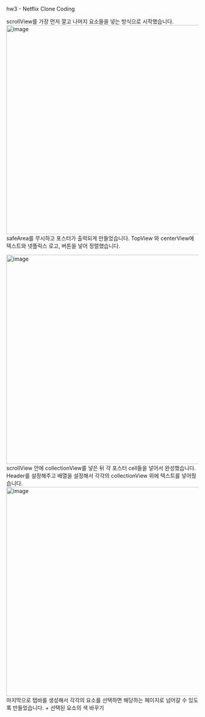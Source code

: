 hw3 - Netflix Clone Coding

scrollView를 가장 먼저 깔고 나머지 요소들을 넣는 방식으로 시작했습니다.
<img width="547" alt="image" src="https://github.com/user-attachments/assets/2a734c9c-5120-429c-8e7c-520d83e49f29">
safeArea를 무시하고 포스터가 출력되게 만들었습니다.
TopView 와 centerView에 텍스트와 넷플릭스 로고, 버튼을 넣어 정렬했습니다.

<img width="547" alt="image" src="https://github.com/user-attachments/assets/3fcf2dea-1a94-4ef9-9eaf-aeff610b3fe4">
scrollView 안에 collectionView를 넣은 뒤 각 포스터 cell들을 넣어서 완성했습니다.
Header를 설정해주고 배열을 설정해서 각각의 collectionView 위에 텍스트를 넣어줬습니다.

<img width="547" alt="image" src="https://github.com/user-attachments/assets/41b2756f-fea2-40e4-8959-7dfbab96a8e6">
마지막으로 탭바를 생성해서 각각의 요소를 선택하면 해당하는 페이지로 넘어갈 수 있도록 만들었습니다. + 선택된 요소의 색 바꾸기
